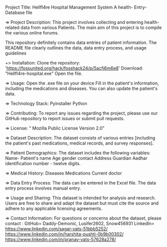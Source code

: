 Project Title:  Hellfl4re Hospital Management System 
A health- Entry-Database file

=> Project Description: This project involves collecting and entering health-related data from various Patients. The main aim of this project is to compile the various online forums.

This repository definitely contains data entries of patient information. The README file clearly outlines the data, data entry process, and usage guidelines


+> Installation:
Clone the repository: 'https://fossunited.org/hack/fosshack24/p/5acfj6m6e8'
Download: "Hellfl4re-hospital.exe"
Open the file.

=> Usage:
Open the .exe file on your device 
Fill in the patient's information, including the medications and diseases.
You can also update the patient's data.

=> Technology Stack:
Pyinstaller
Python 

=> Contributing:
To report any issues regarding the project, please use our GitHub repository to report issues or submit pull requests.

=> License: " Mozilla Public License Version 2.0"

=> Dataset Description: The dataset consists of various entries [including the patient's past medications, medical records, and survey responses].

=> Patient Demographics:
 The dataset includes the following variables:
 Name- Patient's name 
 Age
 gender
 contact 
 Address
 Guardian
 Aadhar identification number - twelve digits.

=> Medical History:
 Diseases
 Medications
 Current doctor

=> Data Entry Process: The data can be entered in the Excel file. The data entry process involves manual entry.

=> Usage and Sharing:
This dataset is intended for analysis and research. Users are free to share and adapt the dataset but must cite the source and adhere to any applicable licensing agreements.

=> Contact Information:
For questions or concerns about the dataset, please contact :
GitHub= Daddy-Demonic, Lusifer2602, Snow456931
LinkedIn= https://www.linkedin.com/sagar-vats-51bbb5252/
https://www.linkedin.com/in/harshita-pushti-0b9b00302/
https://www.linkedin.com/in/pranav-vats-57628a278/

